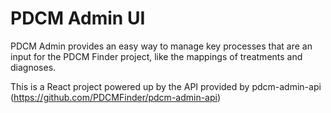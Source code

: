 # PDCM Admin UI
PDCM Admin provides an easy way to manage key processes that are an input for the PDCM Finder project, like the mappings of treatments and diagnoses.

This is a React project powered up by the API provided by pdcm-admin-api (https://github.com/PDCMFinder/pdcm-admin-api)
